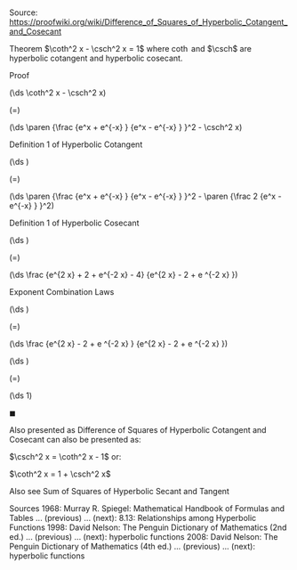 # 

Source: https://proofwiki.org/wiki/Difference_of_Squares_of_Hyperbolic_Cotangent_and_Cosecant



Theorem
$\coth^2 x - \csch^2 x = 1$
where $\coth$ and $\csch$ are hyperbolic cotangent and hyperbolic cosecant.


Proof













\(\ds \coth^2 x - \csch^2 x\)

\(=\)







\(\ds \paren {\frac {e^x + e^{-x} } {e^x - e^{-x} } }^2 - \csch^2 x\)





Definition 1 of Hyperbolic Cotangent














\(\ds \)

\(=\)







\(\ds \paren {\frac {e^x + e^{-x} } {e^x - e^{-x} } }^2 - \paren {\frac 2 {e^x - e^{-x} } }^2\)





Definition 1 of Hyperbolic Cosecant














\(\ds \)

\(=\)







\(\ds \frac {e^{2 x} + 2 + e^{-2 x} - 4} {e^{2 x} - 2 + e ^{-2 x} }\)





Exponent Combination Laws














\(\ds \)

\(=\)







\(\ds \frac {e^{2 x} - 2 + e ^{-2 x} } {e^{2 x} - 2 + e ^{-2 x} }\)




















\(\ds \)

\(=\)







\(\ds 1\)









$\blacksquare$


Also presented as
Difference of Squares of Hyperbolic Cotangent and Cosecant can also be presented as:

$\csch^2 x = \coth^2 x - 1$
or:

$\coth^2 x = 1 + \csch^2 x$


Also see
Sum of Squares of Hyperbolic Secant and Tangent


Sources
1968: Murray R. Spiegel: Mathematical Handbook of Formulas and Tables ... (previous) ... (next): $8.13$: Relationships among Hyperbolic Functions
1998: David Nelson: The Penguin Dictionary of Mathematics (2nd ed.) ... (previous) ... (next): hyperbolic functions
2008: David Nelson: The Penguin Dictionary of Mathematics (4th ed.) ... (previous) ... (next): hyperbolic functions




